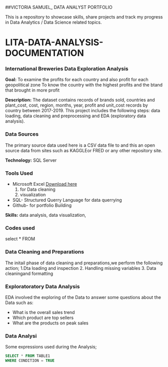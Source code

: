 ##VICTORIA SAMUEL_ DATA ANALYST PORTFOLIO 

This is a repository to showcase skills, share projects and track my progress in Data Analytics / Data Science related topics.

# LITA-DATA-ANALYSIS-DOCUMENTATION

### International Breweries Data Exploration Analysis

**Goal:** 
To examine the profits for each country and also profit for each geopolitical zone
To know the country with the highest profits and the btand that brought in more profit


**Description:** The dataset contains records of brands sold, countries and plant_cost, cost, region, months, year, profit and unit_cost records by country between 2017-2019. This project includes the following steps: data loading, data cleaning and preprocessing and EDA (exploratory data analysis).

### Data Sources
The primary source data used here is a CSV data file to and this an open source data from sites such as KAGGLEor FRED or any other repository site.

**Technology:** SQL Server

### Tools Used
- Microsoft Excel [Download here](https://www.microsoft.com)
     1. for Data cleaning
     2. visualization
- SQL- Structured Querry Language for data querrying
- Github- for portfolio Building

**Skills:** data analysis, data visualization, 


### Codes used
  select 
  *
  FROM
    

### Data Cleaning and Preparations
The initail phase of data cleaning and preparations,we perform the following action;
1.Dta loading and inspection
2. Handling missing variables
3. Data cleaningand formatting

### Exploratoratory Data Analysis
EDA involved the exploring of the Data to answer some questions about the Data such as:
 - What is the overall sales trend
 - Which product are top sellers
 - What are the products on peak sales
   
### Data Analysi
Some expressions used during the Analysis;

```SQL
SELECT * FROM TABLE1
WHERE CONDITION = TRUE
```


